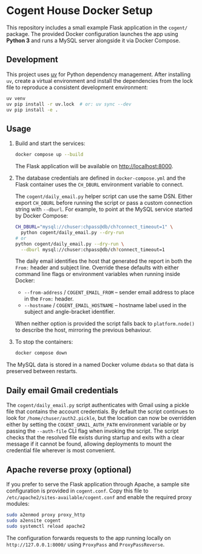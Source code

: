 # Cogent House Docker Setup

This repository includes a small example Flask application in the `cogent/` package.
The provided Docker configuration launches the app using **Python 3** and
runs a MySQL server alongside it via Docker Compose.

## Development

This project uses [uv](https://github.com/astral-sh/uv) for Python dependency
management. After installing `uv`, create a virtual environment and install the
dependencies from the lock file to reproduce a consistent development environment:

```bash
uv venv
uv pip install -r uv.lock  # or: uv sync --dev
uv pip install -e .
```

## Usage

1. Build and start the services:

   ```bash
   docker compose up --build
   ```

   The Flask application will be available on [http://localhost:8000](http://localhost:8000).

2. The database credentials are defined in `docker-compose.yml` and the
   Flask container uses the `CH_DBURL` environment variable to connect.

   The `cogent/daily_email.py` helper script can use the same DSN. Either
   export `CH_DBURL` before running the script or pass a custom connection
   string with `--dburl`. For example, to point at the MySQL service started by
   Docker Compose:

   ```bash
   CH_DBURL="mysql://chuser:chpass@db/ch?connect_timeout=1" \
     python cogent/daily_email.py --dry-run
   # or
   python cogent/daily_email.py --dry-run \
     --dburl mysql://chuser:chpass@db/ch?connect_timeout=1
   ```

   The daily email identifies the host that generated the report in both the
   `From:` header and subject line. Override these defaults with either command
   line flags or environment variables when running inside Docker:

   * `--from-address` / `COGENT_EMAIL_FROM` &ndash; sender email address to place
     in the `From:` header.
   * `--hostname` / `COGENT_EMAIL_HOSTNAME` &ndash; hostname label used in the
     subject and angle-bracket identifier.

   When neither option is provided the script falls back to
   `platform.node()` to describe the host, mirroring the previous behaviour.

3. To stop the containers:

   ```bash
   docker compose down
   ```

The MySQL data is stored in a named Docker volume `dbdata` so that data is
preserved between restarts.

## Daily email Gmail credentials

The `cogent/daily_email.py` script authenticates with Gmail using a pickle
file that contains the account credentials. By default the script continues to
look for `/home/chuser/auth2.pickle`, but the location can now be overridden
either by setting the `COGENT_GMAIL_AUTH_PATH` environment variable or by
passing the `--auth-file` CLI flag when invoking the script. The script checks
that the resolved file exists during startup and exits with a clear message if
it cannot be found, allowing deployments to mount the credential file wherever
is most convenient.

## Apache reverse proxy (optional)

If you prefer to serve the Flask application through Apache, a sample site
configuration is provided in `cogent.conf`. Copy this file to
`/etc/apache2/sites-available/cogent.conf` and enable the required proxy
modules:

```bash
sudo a2enmod proxy proxy_http
sudo a2ensite cogent
sudo systemctl reload apache2
```

The configuration forwards requests to the app running locally on
`http://127.0.0.1:8000/` using `ProxyPass` and `ProxyPassReverse`.
